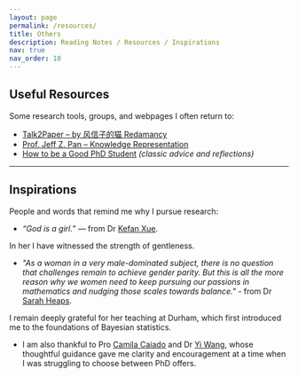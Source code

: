 ```yaml
---
layout: page
permalink: /resources/
title: Others
description: Reading Notes / Resources / Inspirations
nav: true
nav_order: 10
---
```


##  Useful Resources
Some research tools, groups, and webpages I often return to:

- [Talk2Paper – by 风信子的猫 Redamancy](https://kedreamix.github.io/Talk2Paper/#indexCard)  
- [Prof. Jeff Z. Pan – Knowledge Representation](https://knowledge-representation.org/j.z.pan/)  
- [How to be a Good PhD Student](https://...) *(classic advice and reflections)*  

---

##  Inspirations

People and words that remind me why I pursue research:  

- *“God is a girl.”* — from Dr [Kefan Xue](https://kefanxue.com/). 

In her I have witnessed the strength of gentleness. 

- *"As a woman in a very male-dominated subject, there is no question that challenges remain to achieve gender parity. But this is all the more reason why we women need to keep pursuing our passions in mathematics and nudging those scales towards balance."* - from Dr [Sarah Heaps](https://www.durham.ac.uk/staff/sarah-e-heaps/). 

I remain deeply grateful for her teaching at Durham, which first introduced me to the foundations of Bayesian statistics. 

- I am also thankful to Pro [Camila Caiado](https://www.durham.ac.uk/staff/c-c-d-s-caiado/) and Dr [Yi Wang](https://wangy.org/), whose thoughtful guidance gave me clarity and encouragement at a time when I was struggling to choose between PhD offers. 


